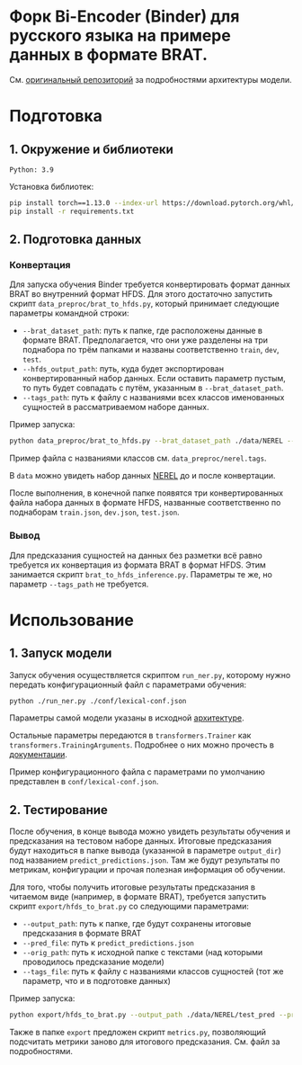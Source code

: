 # Форк Bi-Encoder (Binder) для русского языка на примере данных в формате BRAT.

См. [оригинальный репозиторий](https://github.com/microsoft/binder) за подробностями архитектуры модели. 

# Подготовка

## 1. Окружение и библиотеки

`
Python: 3.9
`

Установка библиотек:
```bash
pip install torch==1.13.0 --index-url https://download.pytorch.org/whl/cu116
pip install -r requirements.txt
```

## 2. Подготовка данных

### Конвертация
Для запуска обучения Binder требуется конвертировать формат данных BRAT во внутренний формат HFDS. Для этого достаточно запустить скрипт `data_preproc/brat_to_hfds.py`, который принимает следующие параметры командной строки:
- `--brat_dataset_path`: путь к папке, где расположены данные в формате BRAT. Предполагается, что они уже разделены на три поднабора по трём папками и названы соответственно `train`, `dev`, `test`. 
- `--hfds_output_path`: путь, куда будет экспортирован конвертированный набор данных. Если оставить параметр пустым, то путь будет совпадать с путём, указанным в `--brat_dataset_path`.
- `--tags_path`: путь к файлу с названиями всех классов именованных сущностей в рассматриваемом наборе данных. 

Пример запуска: 
```bash
python data_preproc/brat_to_hfds.py --brat_dataset_path ./data/NEREL --hfds_output_path ./data/NEREL-binder --tags_path ./data/nerel.tags
```

Пример файла с названиями классов см. `data_preproc/nerel.tags`.

В `data` можно увидеть набор данных [NEREL](https://github.com/nerel-ds/NEREL) до и после конвертации.

После выполнения, в конечной папке появятся три конвертированных файла набора данных в формате HFDS, названные соответственно по поднаборам `train.json`, `dev.json`, `test.json`.

### Вывод
Для предсказания сущностей на данных без разметки всё равно требуется их конвертация из формата BRAT в формат HFDS. Этим занимается скрипт `brat_to_hfds_inference.py`. Параметры те же, но параметр `--tags_path` не требуется. 

# Использование
## 1. Запуск модели

Запуск обучения осуществляется скриптом `run_ner.py`, которому нужно передать конфигурационный файл с параметрами обучения:

```bash
python ./run_ner.py ./conf/lexical-conf.json
```

Параметры самой модели указаны в исходной [архитектуре](https://github.com/microsoft/binder/blob/54c74ba6e5eac37203ff530cd472e8b65d248ff0/run_ner.py#L94).

Остальные параметры передаются в `transformers.Trainer` как `transformers.TrainingArguments`. Подробнее о них можно прочесть в [документации](https://huggingface.co/docs/transformers/v4.24.0/en/main_classes/trainer#transformers.TrainingArguments).

Пример конфигурационного файла с параметрами по умолчанию представлен в `conf/lexical-conf.json`.

## 2. Тестирование

После обучения, в конце вывода можно увидеть результаты обучения и предсказания на тестовом наборе данных. Итоговые предсказания будут находиться в папке вывода (указанной в параметре `output_dir`) под названием `predict_predictions.json`. Там же будут результаты по метрикам, конфигурации и прочая полезная информация об обучении. 

Для того, чтобы получить итоговые результаты предсказания в читаемом виде (например, в формате BRAT), требуется запустить скрипт `export/hfds_to_brat.py` со следующими параметрами:
- `--output_path`: путь к папке, где будут сохранены итоговые предсказания в формате BRAT
- `--pred_file`: путь к `predict_predictions.json`
- `--orig_path`: путь к исходной папке с текстами (над которыми проводилось предсказание модели)
- `--tags_file`: путь к файлу с названиями классов сущностей (тот же параметр, что и в подготовке данных)

Пример запуска:
```bash
python export/hfds_to_brat.py --output_path ./data/NEREL/test_pred --pred_file ./logs/NEREL-binder/lao/pure/33/predict_predictions.json --orig_path ./data/NEREL/test --tags_file ./data_preproc/nerel.tags
```

Также в папке `export` предложен скрипт `metrics.py`, позволяющий подсчитать метрики заново для итогового предсказания. См. файл за подробностями.
